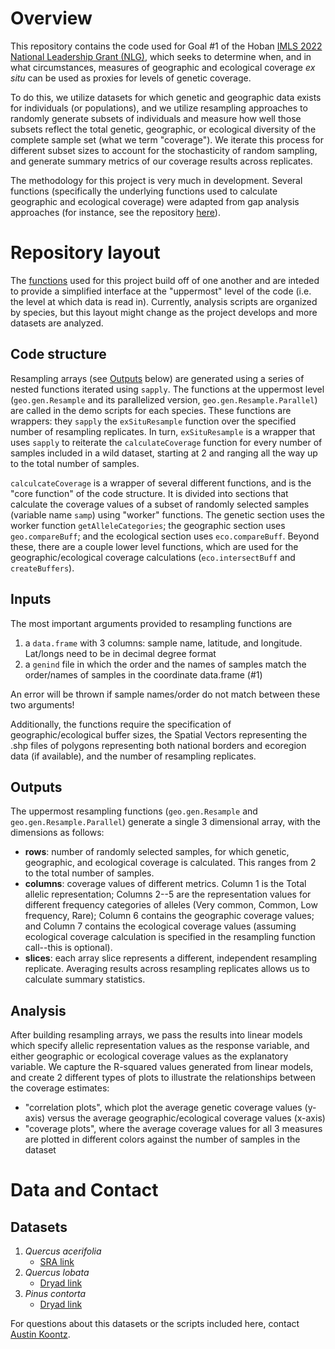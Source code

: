 # Overview
This repository contains the code used for Goal #1 of the Hoban [IMLS 2022 National Leadership Grant (NLG)](https://www.imls.gov/grants/awarded/mg-251613-oms-22), 
which seeks to determine when, and in what circumstances, measures of geographic and ecological coverage _ex situ_ can be used as proxies for levels of genetic coverage.

To do this, we utilize datasets for which genetic and geographic data exists for individuals (or populations), and 
we utilize resampling approaches to randomly generate subsets of individuals and measure how well those subsets reflect the total genetic, geographic, 
or ecological diversity of the complete sample set (what we term "coverage"). We iterate this process for different subset sizes to account for the 
stochasticity of random sampling, and generate summary metrics of our coverage results across replicates.

The methodology for this project is very much in development. Several functions (specifically the underlying functions used to calculate geographic
and ecological coverage) were adapted from gap analysis approaches (for instance, see the repository [here](https://github.com/eb-bruns/conservation-gap-analysis)).

# Repository layout
The [functions](https://github.com/HobanLab/GeographicGeneticCorrelation/blob/main/functions_GeoGenCoverage.R) used for this project build off of one another and 
are inteded to provide a simplified interface at the "uppermost" level of the code (i.e. the level at which data is read in). Currently, analysis
scripts are organized by species, but this layout might change as the project develops and more datasets are analyzed.

## Code structure
Resampling arrays (see [Outputs](https://github.com/HobanLab/GeographicGeneticCorrelation#outputs) below) are generated using a series of nested functions 
iterated using `sapply`. The functions at the uppermost level (`geo.gen.Resample` and its parallelized version, `geo.gen.Resample.Parallel`) are called in 
the demo scripts for each species. These functions are wrappers: they `sapply` the `exSituResample` function over the specified number of resampling replicates. 
In turn, `exSituResample` is a wrapper that uses `sapply` to reiterate the `calculateCoverage` function for every number of samples included in a wild dataset, 
starting at 2 and ranging all the way up to the total number of samples.

`calculcateCoverage` is a wrapper of several different functions, and is the "core function" of the code structure. It is divided into sections that calculate the 
coverage values of a subset of randomly selected samples (variable name `samp`) using "worker" functions. The genetic section uses the worker function `getAlleleCategories`; 
the geographic section uses `geo.compareBuff`; and the ecological section uses `eco.compareBuff`. Beyond these, there are a couple lower level functions, 
which are used for the geographic/ecological coverage calculations (`eco.intersectBuff` and `createBuffers`).

## Inputs
The most important arguments provided to resampling functions are
1. a `data.frame` with 3 columns: sample name, latitude, and longitude. Lat/longs need to be in decimal degree format
2. a `genind` file in which the order and the names of samples match the order/names of samples in the coordinate data.frame (#1)

An error will be thrown if sample names/order do not match between these two arguments!

Additionally, the functions require the specification of geographic/ecological buffer sizes, the Spatial Vectors representing the .shp files of polygons
representing both national borders and ecoregion data (if available), and the number of resampling replicates. 

## Outputs
The uppermost resampling functions (`geo.gen.Resample` and `geo.gen.Resample.Parallel`) generate a single 3 dimensional array, with the dimensions as follows:
- **rows**: number of randomly selected samples, for which genetic, geographic, and ecological coverage is calculated. This ranges from 2 to the total number of samples.
- **columns**: coverage values of different metrics. Column 1 is the Total allelic representation; Columns 2--5 are the representation values for different
frequency categories of alleles (Very common, Common, Low frequency, Rare); Column 6 contains the geographic coverage values; and Column 7 contains the ecological 
coverage values (assuming ecological coverage calculation is specified in the resampling function call--this is optional).
- **slices**: each array slice represents a different, independent resampling replicate. Averaging results across resampling replicates allows us to calculate summary statistics.

## Analysis
After building resampling arrays, we pass the results into linear models which specify allelic representation values as the response variable, and either geographic
or ecological coverage values as the explanatory variable. We capture the R-squared values generated from linear models, and create 2 different types of plots to illustrate
the relationships between the coverage estimates:
- "correlation plots", which plot the average genetic coverage values (y-axis) versus the average geographic/ecological coverage values (x-axis)
- "coverage plots", where the average coverage values for all 3 measures are plotted in different colors against the number of samples in the dataset

# Data and Contact
## Datasets
1. _Quercus acerifolia_
	+ [SRA link](https://submit.ncbi.nlm.nih.gov/subs/sra/SUB10415299/overview)
2. _Quercus lobata_
	+ [Dryad link](https://datadryad.org/stash/dataset/doi:10.5061/dryad.5dv41ns4n)
3. _Pinus contorta_
	+ [Dryad link](https://datadryad.org/stash/dataset/doi:10.5061/dryad.ncjsxkstp)


For questions about this datasets or the scripts included here, contact [Austin Koontz](https://akoontz11.netlify.app/).
